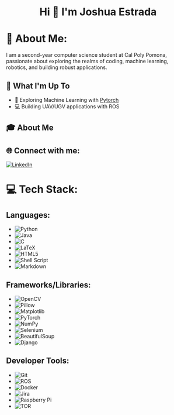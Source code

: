 <h1 align="center">Hi 👋 I'm Joshua Estrada</h1>

# 💫 About Me:
I am a second-year computer science student at Cal Poly Pomona, passionate about exploring the realms of coding, machine learning, robotics, and building robust applications.

## 🚀 What I'm Up To

- 🤖 Exploring Machine Learning with [Pytorch](https://pytorch.org/tutorials/)
- 💻 Building UAV/UGV applications with ROS

## 🎓 About Me


## 🌐 Connect with me:
[![LinkedIn](https://img.shields.io/badge/LinkedIn-%230077B5.svg?logo=linkedin&logoColor=white)](https://www.linkedin.com/in/joshua-estrada22)

# 💻 Tech Stack:

## Languages:
- ![Python](https://img.shields.io/badge/python-3670A0?style=for-the-badge&logo=python&logoColor=ffdd54)
- ![Java](https://img.shields.io/badge/java-%23ED8B00.svg?style=for-the-badge&logo=openjdk&logoColor=white)
- ![C](https://img.shields.io/badge/c-%2300599C.svg?style=for-the-badge&logo=c&logoColor=white)
- ![LaTeX](https://img.shields.io/badge/latex-%23008080.svg?style=for-the-badge&logo=latex&logoColor=white)
- ![HTML5](https://img.shields.io/badge/html5-%23E34F26.svg?style=for-the-badge&logo=html5&logoColor=white)
- ![Shell Script](https://img.shields.io/badge/shell_script-%23121011.svg?style=for-the-badge&logo=gnu-bash&logoColor=white)
- ![Markdown](https://img.shields.io/badge/markdown-%23000000.svg?style=for-the-badge&logo=markdown&logoColor=white)

## Frameworks/Libraries:
- ![OpenCV](https://img.shields.io/badge/opencv-%23white.svg?style=for-the-badge&logo=opencv&logoColor=white)
- ![Pillow](https://img.shields.io/badge/Pillow-%23000000.svg?style=for-the-badge&logo=Pillow&logoColor=white)
- ![Matplotlib](https://img.shields.io/badge/Matplotlib-%23ffffff.svg?style=for-the-badge&logo=Matplotlib&logoColor=black)
- ![PyTorch](https://img.shields.io/badge/PyTorch-%23EE4C2C.svg?style=for-the-badge&logo=PyTorch&logoColor=white)
- ![NumPy](https://img.shields.io/badge/NumPy-%23013243.svg?style=for-the-badge&logo=numpy&logoColor=white)
- ![Selenium](https://img.shields.io/badge/Selenium-%230080FF.svg?style=for-the-badge&logo=Selenium&logoColor=white)
- ![BeautifulSoup](https://img.shields.io/badge/BeautifulSoup-4-blue?style=for-the-badge)
- ![Django](https://img.shields.io/badge/django-%23092E20.svg?style=for-the-badge&logo=django&logoColor=white)

## Developer Tools:
- ![Git](https://img.shields.io/badge/git-%23F05033.svg?style=for-the-badge&logo=git&logoColor=white)
- ![ROS](https://img.shields.io/badge/ros-%230A0FF9.svg?style=for-the-badge&logo=ros&logoColor=white)
- ![Docker](https://img.shields.io/badge/docker-%230db7ed.svg?style=for-the-badge&logo=docker&logoColor=white)
- ![Jira](https://img.shields.io/badge/jira-%230A0FFF.svg?style=for-the-badge&logo=jira&logoColor=white)
- ![Raspberry Pi](https://img.shields.io/badge/-RaspberryPi-C51A4A?style=for-the-badge&logo=Raspberry-Pi)
- ![TOR](https://img.shields.io/badge/tor-%237E4798.svg?style=for-the-badge&logo=tor-project&logoColor=white)


<!-- Proudly created with GPRM ( https://gprm.itsvg.in ) -->
